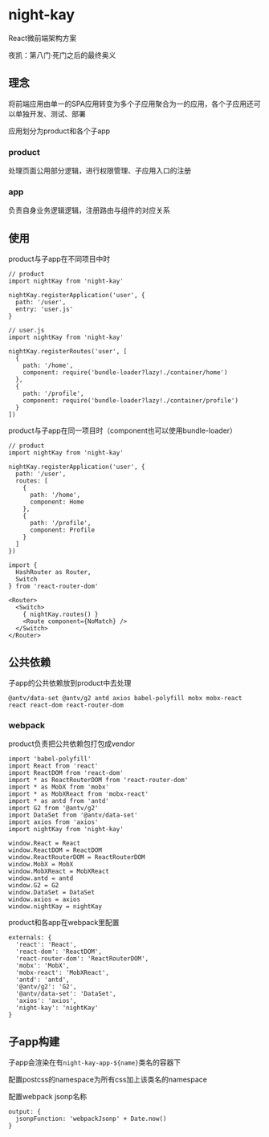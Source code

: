 # night-kay

React微前端架构方案

夜凯：第八门·死门之后的最终奥义

## 理念

将前端应用由单一的SPA应用转变为多个子应用聚合为一的应用，各个子应用还可以单独开发、测试、部署

应用划分为product和各个子app

### product

处理页面公用部分逻辑，进行权限管理、子应用入口的注册

### app

负责自身业务逻辑逻辑，注册路由与组件的对应关系

## 使用

product与子app在不同项目中时

```
// product
import nightKay from 'night-kay'

nightKay.registerApplication('user', {
  path: '/user',
  entry: 'user.js'
}

// user.js
import nightKay from 'night-kay'

nightKay.registerRoutes('user', [
  {
    path: '/home',
    component: require('bundle-loader?lazy!./container/home')
  },
  {
    path: '/profile',
    component: require('bundle-loader?lazy!./container/profile')
  }
])
```

product与子app在同一项目时（component也可以使用bundle-loader）

```
// product
import nightKay from 'night-kay'

nightKay.registerApplication('user', {
  path: '/user',
  routes: [
    {
      path: '/home',
      component: Home
    },
    {
      path: '/profile',
      component: Profile
    }
  ]
})
```

```
import {
  HashRouter as Router,
  Switch
} from 'react-router-dom'

<Router>
  <Switch>
    { nightKay.routes() }
    <Route component={NoMatch} />
  </Switch>
</Router>
```

## 公共依赖

子app的公共依赖放到product中去处理

```
@antv/data-set @antv/g2 antd axios babel-polyfill mobx mobx-react react react-dom react-router-dom
```

### webpack

product负责把公共依赖包打包成vendor

```
import 'babel-polyfill'
import React from 'react'
import ReactDOM from 'react-dom'
import * as ReactRouterDOM from 'react-router-dom'
import * as MobX from 'mobx'
import * as MobXReact from 'mobx-react'
import * as antd from 'antd'
import G2 from '@antv/g2'
import DataSet from '@antv/data-set'
import axios from 'axios'
import nightKay from 'night-kay'

window.React = React
window.ReactDOM = ReactDOM
window.ReactRouterDOM = ReactRouterDOM
window.MobX = MobX
window.MobXReact = MobXReact
window.antd = antd
window.G2 = G2
window.DataSet = DataSet
window.axios = axios
window.nightKay = nightKay
```

product和各app在webpack里配置

```
externals: {
  'react': 'React',
  'react-dom': 'ReactDOM',
  'react-router-dom': 'ReactRouterDOM',
  'mobx': 'MobX',
  'mobx-react': 'MobXReact',
  'antd': 'antd',
  '@antv/g2': 'G2',
  '@antv/data-set': 'DataSet',
  'axios': 'axios',
  'night-kay': 'nightKay'
}
```

## 子app构建

子app会渲染在有`night-kay-app-${name}`类名的容器下

配置postcss的namespace为所有css加上该类名的namespace

配置webpack jsonp名称

```
output: {
  jsonpFunction: 'webpackJsonp' + Date.now()
}
```
